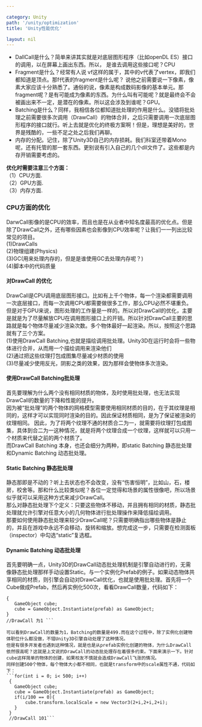 ```yaml
---

category: Unity
path: '/unity/optimization'
title: 'Unity性能优化'

layout: nil
---
```


* DallCall是什么？简单来讲其实就是对底层图形程序（比如openDL ES）接口的调用，以在屏幕上画出东西。所以，
是谁去调用这些接口呢？CPU
* Fragment是什么？经常有人说 vf这样的属于，其中的v代表了vertex，即我们都知道是顶点。那f代表的fragment是什么呢？
说他之前需要说一下像素，像素大家应该十分熟悉了。通俗的说，像素是构成数码影像的基本单元。那fragment呢？是有可能成为像素的东西。为什么叫有可能呢？就是最终会不会被画出来不一定，是潜在的像素。所以这会涉及到谁呢？GPU。
* Batching是什么？同样，我相信各位都知道批处理的作用是什么。没错将批处理之前需要很多次调用（DrawCall）的物体合并，之后只需要调用一次底层图形程序的接口就行。听上去就是优化的终极方案啊！但是，理想是美好的，世界是残酷的，一些不足之处之后我们再聊。
* 内存的分配。记住，除了Unity3D自己的内存损耗。我们科室还带着Mono呢，还有托管的那一套东西。更别说有引入自己的几个dll文件了。这些都是内存开销需要考虑的。

**优化时需要注意三个方面：**  
（1）CPU方面.  
（2）GPU方面.  
（3）内存方面.  


### CPU方面的优化
DarwCall影像的是CPU的效率，而且也是在从业者中知名度最高的优化点。但是除了DrawCall之外，还有哪些因素也会影像到CPU效率呢？让我们一一列出比较常见的项目。  
(1)DrawCalls  
(2)物理组建(Physics)  
(3)GC(用来处理内存的，但是是谁使用GC去处理内存呢？)  
(4)脚本中的代码质量

#### 对DrawCall 的优化
DrawCall是CPU调用底层图形接口。比如有上千个物体，每一个渲染都需要调用一次底层接口，而每一次调用CPU都需要做很多工作，那么CPU必然不堪重负。但是对于GPU来说，图形处理的工作量是一样的。所以对DrawCall的优化，主要是就是为了尽量解放CPU在调用图形接口上的开销。所以针对DrawCall主要的思路就是每个物体尽量减少渲染次数。多个物体最好一起渲染。所以，按照这个思路就有了三个方案。  
(1)使用DrawCall Batching,也就是描绘调用批处理。Unity3D在运行时会将一些物体进行合并，从而用一个描绘调用来渲染他们  
(2)通过把这些纹理打包成图集尽量减少材质的使用  
(3)尽量减少使用反光，阴影之类的效果，因为那样会使物体多次渲染。  

#### 使用DrawCall Batching批处理
首先要理解为什么两个没有相同材质的物体，及时使用批处理，也无法实现DrawCall的数量的下降和性能的提升。  
因为被“批处理”的两个物体的网格模型需要使用相同材质的目的，在于其纹理是相同的，这样才可以实现同时渲染的目的。因此保证材质相同，是为了保证被渲染的纹理相同。
因此，为了将两个纹理不通的材质合二为一，就需要将纹理打包成图集，具体到合二为一这种情况，就是将两个纹理合成一个纹理，这样就可以只用一个材质来代替之前的两个材质了。  
而DrawCall Batching 本身，也还会细分为两种，即static Batching 静态批处理和Dynamic Batching 动态批处理。

#### Static Batching 静态批处理  
静态那即是不动的？听上去状态也不会改变，没有“伤害恒明”，比如山，石，楼房，校舍等。那和什么比较类似呢？各位一定觉得和场景的属性很像吧，所以场景似乎就可以采用这种方式来减少DrawCall。  
 那么对静态批处理下个定义：只要这些物体不移动，并且拥有相同的材质，静态批处理就允许引擎对任意大小的几何物体进行批处理操作来降低描绘调用。  
那要如何使用静态批处理来较少DrawCall呢？只需要明确指出哪些物体是静止的，并且在游戏中永远不会移动，旋转和缩放。想完成这一步，只需要在检测面板（inspector）中勾选“static”复选框。
 
#### Dynamic Batching 动态批处理
 首先要明确一点，Unity3D的DrawCall动态批处理机制是引擎自动进行的，无需像静态批处理那样手动设置Static。与一个实例化Prefab的例子。如果动态物体共享相同的材质，则引擎会自动对DrawCall优化，也就是使用批处理。首先将一个Cube做成Prefab，然后再实例化500次，看看DrawCall数量，代码如下：


   ```for(int i = 0; i< 500; i++)
  {
      GameObject cube;
      cube = GameObject.Instantiate(prefab) as GameObject;
  }
  //DrawCall 为1 ```

 可以看到DrawCall的数量为1，Batching的数量是499.而在这个过程中，除了实例化创建物体职位什么都没做，不错Unity3D引擎自动处理了这种情况。  
  但是有很多开发者也遇到这种情况，就是也是从prefab实例化创建的物体，为什么DrawCall依然很高呢？这就是上文说的DrawCall的动态批处理存在着很多约束。下面来演示一下。针对cube这样简单的物体的创建，如果校友不慎就会造成DrawCall飞涨的情况。  
   同样创建500个物体，每个物体大小都不相同，也就是transform中的scale属性不通，代码如下：
   ```for(int i = 0; i< 500; i++)
    {
      GameObject cube;
      cube = GameObject.Instantiate(prefab) as GameObject;
      if(i/100 == 0){
          cube.transform.localScale = new Vector3(2+i,2+i,2+i);
      }
    }
    //DrawCall 101```
    


    
